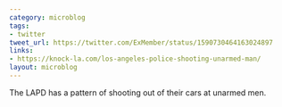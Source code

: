 ```yaml
---
category: microblog
tags:
- twitter
tweet_url: https://twitter.com/ExMember/status/1590730464163024897
links:
- https://knock-la.com/los-angeles-police-shooting-unarmed-man/
layout: microblog
---
```

The LAPD has a pattern of shooting out of their cars at unarmed men.

